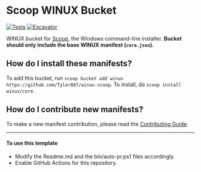 # Scoop WINUX Bucket

<!-- Uncomment the following line after replacing placeholders -->
[![Tests](https://github.com/Tyler887/winux-scoop/actions/workflows/ci.yml/badge.svg)](https://github.com/Tyler887/winux-scoop/actions/workflows/ci.yml) [![Excavator](https://github.com/Tyler887/winux-scoop/actions/workflows/excavator.yml/badge.svg)](https://github.com/Tyler887/winux-scoop/actions/workflows/excavator.yml)

WINUX bucket for [Scoop](https://scoop.sh), the Windows command-line installer. **Bucket should only include the base WINUX manifest (`core.json`).**

How do I install these manifests?
---------------------------------

To add this bucket, run `scoop bucket add winux https://github.com/Tyler887/winux-scoop`. To install, do `scoop install winux/core`.

How do I contribute new manifests?
----------------------------------

To make a new manifest contribution, please read the [Contributing Guide](https://github.com/ScoopInstaller/.github/blob/main/.github/CONTRIBUTING.md).

----

#### To use this template

- Modify the Readme.md and the bin/auto-pr.ps1 files accordingly.
- Enable GitHub Actions for this repository.
